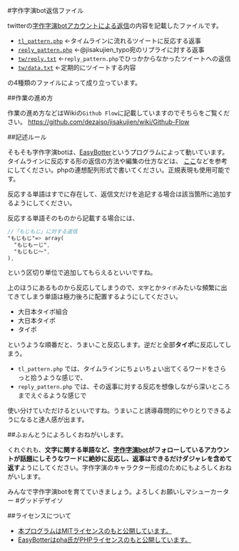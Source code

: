 #字作字演bot返信ファイル


twitterの[字作字演botアカウントによる返信](https://twitter.com/jisakujien_typo/with_replies)の内容を記載したファイルです。

- [`tl_pattern.php`](https://github.com/dezaiso/jisakujien/blob/master/tl_pattern.php) ←タイムラインに流れるツイートに反応する返事
- [`reply_pattern.php`](https://github.com/dezaiso/jisakujien/blob/master/reply_pattern.php) ←@jisakujien_typo宛のリプライに対する返事
- [`tw/reply.txt`](https://github.com/dezaiso/jisakujien/blob/master/tw/reply.txt) ←`reply_pattern.php`でひっかからなかったツイートへの返信
- [`tw/data.txt`](https://github.com/dezaiso/jisakujien/blob/master/tw/data.txt) ←定期的にツイートする内容


の4種類のファイルによって成り立っています。



##作業の進め方

作業の進め方などはWikiの`Github Flow`に記載していますのでそちらをご覧ください。
https://github.com/dezaiso/jisakujien/wiki/Github-Flow


##記述ルール

そもそも字作字演botは、[EasyBotter](http://pha22.net/twitterbot/)というプログラムによって動いています。タイムラインに反応する形の返信の方法や編集の仕方などは、
[ここ](http://pha22.net/twitterbot/2.0/pattern.php)などを参考にしてください。phpの連想配列形式で書いてください。正規表現も使用可能です。

反応する単語はすでに存在して、返信文だけを追記する場合は該当箇所に追加するようにしてください。

反応する単語そのものから記載する場合には、


```sass
//「もじもじ」に対する返信
"もじもじ"=> array(
  "もじもーじ",
  "もじもじ〜",
),

```

という区切り単位で追加してもらえるといいですね。


上のほうにあるものから反応してしまうので、`文字`とか`タイポ`みたいな頻繁に出てきてしまう単語は極力後ろに配置するようにしてください。

- 大日本タイポ組合
- 大日本タイポ
- タイポ

というような順番だと、うまいこと反応します。逆だと全部**タイポ**に反応してしまう。


- `tl_pattern.php` では、タイムラインにちょいちょい出てくるワードをさらっと拾うような感じで、
- `reply_pattern.php` では、その返事に対する反応を想像しながら深いところまでえぐるような感じで

使い分けていただけるといいですね。うまいこと誘導尋問的にやりとりできるようになると達人感が出ます。

##ふぉんとうによろしくおねがいします。

くれぐれも、**文字に関する単語など、[字作字演bot](https://twitter.com/jisakujien_typo/)がフォローしているアカウントが話題にしそうなワードに絶妙に反応し、返事はできるだけダジャレを含めて返す**ようにしてください。字作字演のキャラクター形成のためにもよろしくおねがいします。

みんなで字作字演botを育てていきましょう。よろしくお願いしマシューカーター #グッドデザイソ

##ライセンスについて
- [本プログラムはMITライセンスのもと公開しています。](https://github.com/dezaiso/jisakujien/blob/master/LICENSE.md)
- [EasyBotterはpha氏がPHPライセンスのもと公開しています。](https://github.com/dezaiso/jisakujien/blob/master/EasyBotter_LICENSE.txt)
